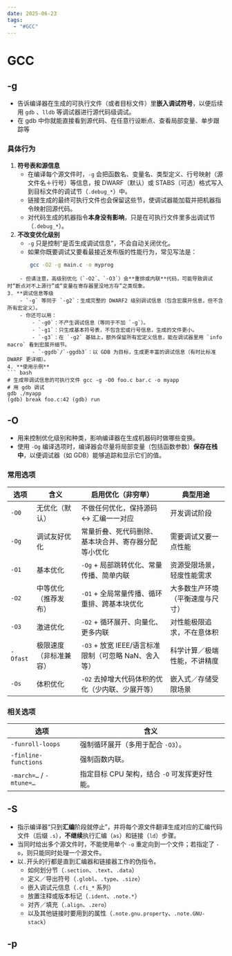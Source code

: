 ```yaml
---
date: 2025-06-23
tags:
  - "#GCC"
---
```

# GCC
## -g
- 告诉编译器在生成的可执行文件（或者目标文件）里**嵌入调试符号**，以便后续用 `gdb` 、`lldb` 等调试器进行源代码级调试。
- 在 gdb 中你就能直接看到源代码、在任意行设断点、查看局部变量、单步跟踪等
### 具体行为
1. **符号表和源信息**
    - 在编译每个源文件时，`-g` 会把函数名、变量名、类型定义、行号映射（源文件名＋行号）等信息，按 DWARF（默认）或 STABS（可选）格式写入到目标文件的调试节（`.debug_*`）中。
    - 链接生成的最终可执行文件也会保留这些节，使调试器能加载并把机器指令映射回源代码。
    - 对代码生成的机器指令**本身没有影响**，只是在可执行文件里多出调试节（`.debug_*`）。
2. **不改变优化级别**
    - `-g` 只是控制“是否生成调试信息”，不会自动关闭优化。
    - 如果你既要调试又要看最接近发布版的性能行为，常见写法是：
	``` bash
        gcc -O2 -g main.c -o myprog
```   
    - 但请注意，高级别优化（`-O2`、`-O3`）会**重排或内联**代码，可能导致调试时“断点对不上源行”或“变量在寄存器里没地方存”之类现象。   
3. **调试信息等级
    - `-g` 等同于 `-g2`：生成完整的 DWARF2 级别调试信息（包含宏展开信息，但不含所有宏定义）。
    - 你还可以用：
        - `-g0`：不产生调试信息（等同于不加 `-g`）。
        - `-g1`：只生成基本符号表，不包含宏或行号信息，生成的文件更小。
        - `-g3`：在 `-g2` 基础上，额外保留所有宏定义信息，能在调试器里用 `info macro` 看到宏展开细节。
        - `-ggdb`/`-ggdb3`：以 GDB 为目标，生成更丰富的调试信息（有时比标准 DWARF 更详细）。
4. **使用示例**
``` bash
# 生成带调试信息的可执行文件 gcc -g -O0 foo.c bar.c -o myapp
# 用 gdb 调试 
gdb ./myapp
(gdb) break foo.c:42 (gdb) run
```
## -O
- 用来控制优化级别和种类，影响编译器在生成机器码时做哪些变换。
- 使用 `-Og` 编译选项时，编译器会尽量将局部变量（包括函数参数）**保存在栈中**，以便调试器（如 GDB）能够追踪和显示它们的值。
### 常用选项
| 选项       | 含义          | 启用优化（非穷举）                           | 典型用途             |
| -------- | ----------- | ----------------------------------- | ---------------- |
| `-O0`    | 无优化（默认）     | 不做任何优化，保持源码 ↔ 汇编一一对应                | 开发调试阶段           |
| `-Og`    | 调试友好优化      | 常量折叠、死代码删除、基本块合并、寄存器分配等小优化          | 需要调试又要一点性能       |
| `-O1`    | 基本优化        | `-Og` + 局部跳转优化、常量传播、简单内联            | 资源受限场景，轻度性能需求    |
| `-O2`    | 中等优化（推荐发布）  | `-O1` + 全局常量传播、循环重排、跨基本块优化          | 大多数生产环境（平衡速度与尺寸） |
| `-O3`    | 激进优化        | `-O2` + 循环展开、向量化、更多内联               | 对性能极限追求，不在意体积    |
| `-Ofast` | 极限速度（非标准兼容） | `-O3` + 放宽 IEEE/语言标准限制（可忽略 NaN、舍入等） | 科学计算／极端性能，不讲精度   |
| `-Os`    | 体积优化        | `-O2` 去掉增大代码体积的优化（少内联、少展开等）         | 嵌入式／存储受限场景       |
### 相关选项
| 选项                      | 含义                           |
| ----------------------- | ---------------------------- |
| `-funroll-loops`        | 强制循环展开（多用于配合 `-O3`）。         |
| `-finline-functions`    | 强制函数内联。                      |
| `-march=…` / `-mtune=…` | 指定目标 CPU 架构，结合 `-O` 可发挥更好性能。 |
## -S
- 指示编译器“只到**汇编**阶段就停止”，并将每个源文件翻译生成对应的汇编代码文件（后缀 `.s`），**不继续**执行汇编（`as`）和链接（`ld`）步骤。
- 当同时给出多个源文件时，不能使用单个 `-o` 重定向到一个文件；若指定了 `-o`，则只能同时处理一个源文件。
- 以`.`开头的行都是直到汇编器和链接器工作的伪指令。
	- 如何划分节（`.section`、`.text`、`.data`）
	- 定义／导出符号（`.globl`、`.type`、`.size`）
	- 嵌入调试元信息（`.cfi_*` 系列）
	- 放置注释或版本标记（`.ident`、`.note.*`）
	- 对齐／填充（`.align`、`.zero`）
	- 以及其他链接时要用到的属性（`.note.gnu.property`、`.note.GNU-stack`）
## -p
